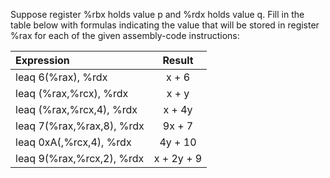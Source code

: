 Suppose register %rbx holds value p and %rdx holds value q. Fill in the table below
with formulas indicating the value that will be stored in register %rax for each of
the given assembly-code instructions:  
  
| Expression | Result |
| :---- | :----: |
| leaq 6(%rax), %rdx | x + 6 |
| leaq (%rax,%rcx), %rdx  | x + y |
| leaq (%rax,%rcx,4), %rdx | x + 4y |
| leaq 7(%rax,%rax,8), %rdx | 9x + 7 |
| leaq 0xA(,%rcx,4), %rdx | 4y + 10 |
| leaq 9(%rax,%rcx,2), %rdx | x + 2y + 9 |